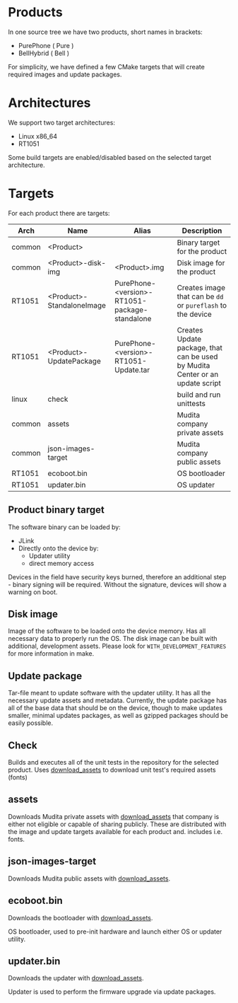 # Products

In one source tree we have two products, short names in brackets:

* PurePhone ( Pure )
* BellHybrid ( Bell )

For simplicity, we have defined a few CMake targets that will create required images and update packages.

# Architectures

We support two target architectures:

* Linux x86_64
* RT1051

Some build targets are enabled/disabled based on the selected target architecture.

# Targets

For each product there are targets:


| Arch | Name | Alias | Description |
|------|------|-------|-------------|
|common| \<Product\>                    |                                                   | Binary target for the product |
|common| \<Product\>-disk-img           | \<Product\>.img                                   | Disk image for the product    |
|RT1051| \<Product\>-StandaloneImage    | PurePhone-\<version\>-RT1051-package-standalone   | Creates image that can be `dd` or `pureflash` to the device|
|RT1051| \<Product>\-UpdatePackage      | PurePhone-\<version\>-RT1051-Update.tar           | Creates Update package, that can be used by Mudita Center or an update script|
|linux | check                          |                                                   | build and run unittests |
|common| assets                         |                                                   | Mudita company private assets |
|common| json-images-target             |                                                   | Mudita company public assets |
|RT1051| ecoboot.bin                    |                                                   | OS bootloader |
|RT1051| updater.bin                    |                                                   | OS updater |

## Product binary target

The software binary can be loaded by:
- JLink
- Directly onto the device by:
    - Updater utility
    - direct memory access

Devices in the field have security keys burned, therefore an additional step - binary signing will be required. Without the signature, devices will show a warning on boot.

## Disk image

Image of the software to be loaded onto the device memory. Has all necessary data to properly run the OS. 
The disk image can be built with additional, development assets. Please look for `WITH_DEVELOPMENT_FEATURES` for more information in make.

## Update package

Tar-file meant to update software with the updater utility. It has all the necessary update assets and metadata.
Currently, the update package has all of the base data that should be on the device, though to make updates smaller, minimal updates packages, as well as gzipped packages should be easily possible.

## Check

Builds and executes all of the unit tests in the repository for the selected product.
Uses [download_assets](./download_assets.md) to download unit test's required assets (fonts)

## assets

Downloads Mudita private assets with [download_assets](./download_assets.md) that company is either not eligible or capable of sharing publicly.
These are distributed with the image and update targets available for each product and. includes i.e. fonts.

## json-images-target

Downloads Mudita public assets with [download_assets](./download_assets.md).

## ecoboot.bin

Downloads the bootloader with [download_assets](./download_assets.md).

OS bootloader, used to pre-init hardware and launch either OS or updater utility.

## updater.bin

Downloads the updater with [download_assets](./download_assets.md).

Updater is used to perform the firmware upgrade via update packages. 
